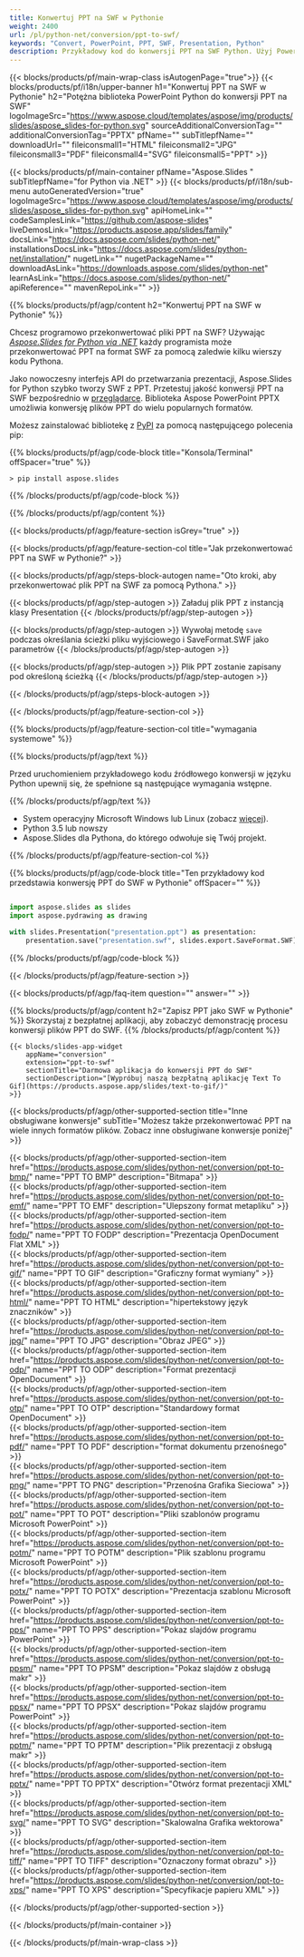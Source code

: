 ```yaml
---
title: Konwertuj PPT na SWF w Pythonie
weight: 2400
url: /pl/python-net/conversion/ppt-to-swf/ 
keywords: "Convert, PowerPoint, PPT, SWF, Presentation, Python"
description: Przykładowy kod do konwersji PPT na SWF Python. Użyj PowerPoint Python API do wsadowej konwersji plików PPT do plików SWF.
---
```


{{< blocks/products/pf/main-wrap-class isAutogenPage="true">}}
{{< blocks/products/pf/i18n/upper-banner h1="Konwertuj PPT na SWF w Pythonie" h2="Potężna biblioteka PowerPoint Python do konwersji PPT na SWF" logoImageSrc="https://www.aspose.cloud/templates/aspose/img/products/slides/aspose_slides-for-python.svg" sourceAdditionalConversionTag="" additionalConversionTag="PPTX" pfName="" subTitlepfName="" downloadUrl="" fileiconsmall1="HTML" fileiconsmall2="JPG" fileiconsmall3="PDF" fileiconsmall4="SVG" fileiconsmall5="PPT" >}}

{{< blocks/products/pf/main-container pfName="Aspose.Slides " subTitlepfName="for Python via .NET" >}}
{{< blocks/products/pf/i18n/sub-menu autoGeneratedVersion="true" logoImageSrc="https://www.aspose.cloud/templates/aspose/img/products/slides/aspose_slides-for-python.svg" apiHomeLink="" codeSamplesLink="https://github.com/aspose-slides" liveDemosLink="https://products.aspose.app/slides/family" docsLink="https://docs.aspose.com/slides/python-net/" installationsDocsLink="https://docs.aspose.com/slides/python-net/installation/" nugetLink="" nugetPackageName="" downloadAsLink="https://downloads.aspose.com/slides/python-net" learnAsLink="https://docs.aspose.com/slides/python-net/" apiReference="" mavenRepoLink="" >}}

{{% blocks/products/pf/agp/content h2="Konwertuj PPT na SWF w Pythonie" %}}

Chcesz programowo przekonwertować pliki PPT na SWF? Używając [*Aspose.Slides for Python via .NET*](https://products.aspose.com/slides/python-net/) każdy programista może przekonwertować PPT na format SWF za pomocą zaledwie kilku wierszy kodu Pythona.

Jako nowoczesny interfejs API do przetwarzania prezentacji, Aspose.Slides for Python szybko tworzy SWF z PPT. Przetestuj jakość konwersji PPT na SWF bezpośrednio w [przeglądarce](https://products.aspose.app/slides/conversion). Biblioteka Aspose PowerPoint PPTX umożliwia konwersję plików PPT do wielu popularnych formatów.

Możesz zainstalować bibliotekę z [PyPI](https://pypi.org/project/Aspose.Slides/) za pomocą następującego polecenia pip:

{{% blocks/products/pf/agp/code-block title="Konsola/Terminal" offSpacer="true" %}}

```console
> pip install aspose.slides

```

{{% /blocks/products/pf/agp/code-block %}}

{{% /blocks/products/pf/agp/content %}}

{{< blocks/products/pf/agp/feature-section isGrey="true" >}}

{{< blocks/products/pf/agp/feature-section-col title="Jak przekonwertować PPT na SWF w Pythonie?" >}}

{{< blocks/products/pf/agp/steps-block-autogen name="Oto kroki, aby przekonwertować plik PPT na SWF za pomocą Pythona." >}}

{{< blocks/products/pf/agp/step-autogen >}}
Załaduj plik PPT z instancją klasy Presentation
{{< /blocks/products/pf/agp/step-autogen >}}

{{< blocks/products/pf/agp/step-autogen >}}
Wywołaj metodę `save` podczas określania ścieżki pliku wyjściowego i SaveFormat.SWF jako parametrów
{{< /blocks/products/pf/agp/step-autogen >}}

{{< blocks/products/pf/agp/step-autogen >}}
Plik PPT zostanie zapisany pod określoną ścieżką
{{< /blocks/products/pf/agp/step-autogen >}}

{{< /blocks/products/pf/agp/steps-block-autogen >}}

{{< /blocks/products/pf/agp/feature-section-col >}}

{{% blocks/products/pf/agp/feature-section-col title="wymagania systemowe" %}}

{{% blocks/products/pf/agp/text %}}

 Przed uruchomieniem przykładowego kodu źródłowego konwersji w języku Python upewnij się, że spełnione są następujące wymagania wstępne.

{{% /blocks/products/pf/agp/text %}}

- System operacyjny Microsoft Windows lub Linux (zobacz [więcej](https://docs.aspose.com/slides/python-net/system-requirements/)).
- Python 3.5 lub nowszy
- Aspose.Slides dla Pythona, do którego odwołuje się Twój projekt.

{{% /blocks/products/pf/agp/feature-section-col %}}

{{% blocks/products/pf/agp/code-block title="Ten przykładowy kod przedstawia konwersję PPT do SWF w Pythonie" offSpacer="" %}}

```py

import aspose.slides as slides
import aspose.pydrawing as drawing

with slides.Presentation("presentation.ppt") as presentation:
    presentation.save("presentation.swf", slides.export.SaveFormat.SWF)

```
{{% /blocks/products/pf/agp/code-block %}}

{{< /blocks/products/pf/agp/feature-section >}}

{{< blocks/products/pf/agp/faq-item question="" answer="" >}}
 
{{% blocks/products/pf/agp/content h2="Zapisz PPT jako SWF w Pythonie" %}}
Skorzystaj z bezpłatnej aplikacji, aby zobaczyć demonstrację procesu konwersji plików PPT do SWF. 
{{% /blocks/products/pf/agp/content %}}

<!-- aboutfile Starts -->

<!-- aboutfile Ends -->

    {{< blocks/slides-app-widget 
        appName="conversion"
        extension="ppt-to-swf"
        sectionTitle="Darmowa aplikacja do konwersji PPT do SWF" 
        sectionDescription="[Wypróbuj naszą bezpłatną aplikację Text To Gif](https://products.aspose.app/slides/text-to-gif/)" 
    >}}
    
{{< blocks/products/pf/agp/other-supported-section title="Inne obsługiwane konwersje" subTitle="Możesz także przekonwertować PPT na wiele innych formatów plików. Zobacz inne obsługiwane konwersje poniżej" >}}

{{< blocks/products/pf/agp/other-supported-section-item href="https://products.aspose.com/slides/python-net/conversion/ppt-to-bmp/" name="PPT TO BMP" description="Bitmapa" >}}  
{{< blocks/products/pf/agp/other-supported-section-item href="https://products.aspose.com/slides/python-net/conversion/ppt-to-emf/" name="PPT TO EMF" description="Ulepszony format metapliku" >}}  
{{< blocks/products/pf/agp/other-supported-section-item href="https://products.aspose.com/slides/python-net/conversion/ppt-to-fodp/" name="PPT TO FODP" description="Prezentacja OpenDocument Flat XML" >}}  
{{< blocks/products/pf/agp/other-supported-section-item href="https://products.aspose.com/slides/python-net/conversion/ppt-to-gif/" name="PPT TO GIF" description="Graficzny format wymiany" >}}  
{{< blocks/products/pf/agp/other-supported-section-item href="https://products.aspose.com/slides/python-net/conversion/ppt-to-html/" name="PPT TO HTML" description="hipertekstowy język znaczników" >}}  
{{< blocks/products/pf/agp/other-supported-section-item href="https://products.aspose.com/slides/python-net/conversion/ppt-to-jpg/" name="PPT TO JPG" description="Obraz JPEG" >}}  
{{< blocks/products/pf/agp/other-supported-section-item href="https://products.aspose.com/slides/python-net/conversion/ppt-to-odp/" name="PPT TO ODP" description="Format prezentacji OpenDocument" >}}  
{{< blocks/products/pf/agp/other-supported-section-item href="https://products.aspose.com/slides/python-net/conversion/ppt-to-otp/" name="PPT TO OTP" description="Standardowy format OpenDocument" >}}  
{{< blocks/products/pf/agp/other-supported-section-item href="https://products.aspose.com/slides/python-net/conversion/ppt-to-pdf/" name="PPT TO PDF" description="format dokumentu przenośnego" >}}  
{{< blocks/products/pf/agp/other-supported-section-item href="https://products.aspose.com/slides/python-net/conversion/ppt-to-png/" name="PPT TO PNG" description="Przenośna Grafika Sieciowa" >}}  
{{< blocks/products/pf/agp/other-supported-section-item href="https://products.aspose.com/slides/python-net/conversion/ppt-to-pot/" name="PPT TO POT" description="Pliki szablonów programu Microsoft PowerPoint" >}}  
{{< blocks/products/pf/agp/other-supported-section-item href="https://products.aspose.com/slides/python-net/conversion/ppt-to-potm/" name="PPT TO POTM" description="Plik szablonu programu Microsoft PowerPoint" >}}  
{{< blocks/products/pf/agp/other-supported-section-item href="https://products.aspose.com/slides/python-net/conversion/ppt-to-potx/" name="PPT TO POTX" description="Prezentacja szablonu Microsoft PowerPoint" >}}  
{{< blocks/products/pf/agp/other-supported-section-item href="https://products.aspose.com/slides/python-net/conversion/ppt-to-pps/" name="PPT TO PPS" description="Pokaz slajdów programu PowerPoint" >}}  
{{< blocks/products/pf/agp/other-supported-section-item href="https://products.aspose.com/slides/python-net/conversion/ppt-to-ppsm/" name="PPT TO PPSM" description="Pokaz slajdów z obsługą makr" >}}  
{{< blocks/products/pf/agp/other-supported-section-item href="https://products.aspose.com/slides/python-net/conversion/ppt-to-ppsx/" name="PPT TO PPSX" description="Pokaz slajdów programu PowerPoint" >}}  
{{< blocks/products/pf/agp/other-supported-section-item href="https://products.aspose.com/slides/python-net/conversion/ppt-to-pptm/" name="PPT TO PPTM" description="Plik prezentacji z obsługą makr" >}}  
{{< blocks/products/pf/agp/other-supported-section-item href="https://products.aspose.com/slides/python-net/conversion/ppt-to-pptx/" name="PPT TO PPTX" description="Otwórz format prezentacji XML" >}}  
{{< blocks/products/pf/agp/other-supported-section-item href="https://products.aspose.com/slides/python-net/conversion/ppt-to-svg/" name="PPT TO SVG" description="Skalowalna Grafika wektorowa" >}}  
{{< blocks/products/pf/agp/other-supported-section-item href="https://products.aspose.com/slides/python-net/conversion/ppt-to-tiff/" name="PPT TO TIFF" description="Oznaczony format obrazu" >}}  
{{< blocks/products/pf/agp/other-supported-section-item href="https://products.aspose.com/slides/python-net/conversion/ppt-to-xps/" name="PPT TO XPS" description="Specyfikacje papieru XML" >}}  


{{< /blocks/products/pf/agp/other-supported-section >}}

{{< /blocks/products/pf/main-container >}}
    
{{< /blocks/products/pf/main-wrap-class >}}